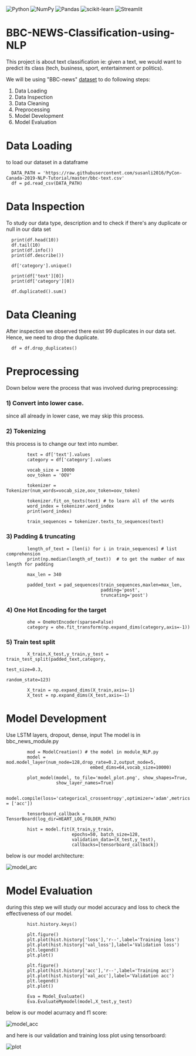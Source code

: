 ![Python](https://img.shields.io/badge/python-3670A0?style=for-the-badge&logo=python&logoColor=ffdd54)
![NumPy](https://img.shields.io/badge/numpy-%23013243.svg?style=for-the-badge&logo=numpy&logoColor=white)
![Pandas](https://img.shields.io/badge/pandas-%23150458.svg?style=for-the-badge&logo=pandas&logoColor=white)
![scikit-learn](https://img.shields.io/badge/scikit--learn-%23F7931E.svg?style=for-the-badge&logo=scikit-learn&logoColor=white)
![Streamlit](https://img.shields.io/badge/Streamlit-FF4B4B?style=for-the-badge&logo=Streamlit&logoColor=white)

# BBC-NEWS-Classification-using-NLP

This project is about text classification ie: given a text, we would want to predict its class (tech, business, sport, entertainment or politics).

We will be using "BBC-news" [dataset](https://raw.githubusercontent.com/susanli2016/PyCon-Canada-2019-NLP-Tutorial/master/bbc-text.csv) to do following steps:

1) Data Loading      
2) Data Inspection
3) Data Cleaning
4) Preprocessing
5) Model Development
6) Model Evaluation


# Data Loading
to load our dataset in a dataframe

      DATA_PATH = 'https://raw.githubusercontent.com/susanli2016/PyCon-Canada-2019-NLP-Tutorial/master/bbc-text.csv'
      df = pd.read_csv(DATA_PATH)

# Data Inspection
To study our data type, description and to check if there's any duplicate or null in our data set

      print(df.head(10))
      df.tail(10)
      print(df.info())
      print(df.describe())

      df['category'].unique()

      print(df['text'][0])
      print(df['category'][0])

      df.duplicated().sum()

# Data Cleaning
After inspection we observed there exist 99 duplicates in our data set. Hence, we need to drop the duplicate.

      df = df.drop_duplicates()

# Preprocessing
Down below were the process that was involved during preprocessing:
### 1) Convert into lower case. 

since all already in lower case, we may skip this process.

### 2) Tokenizing
this process is to change our text into number.

            text = df['text'].values
            category = df['category'].values

            vocab_size = 10000
            oov_token = 'OOV'

            tokenizer = Tokenizer(num_words=vocab_size,oov_token=oov_token)

            tokenizer.fit_on_texts(text) # to learn all of the words
            word_index = tokenizer.word_index
            print(word_index)

            train_sequences = tokenizer.texts_to_sequences(text)


### 3) Padding & truncating
            length_of_text = [len(i) for i in train_sequences] # list comprehension
            print(np.median(length_of_text))  # to get the number of max length for padding

            max_len = 340

            padded_text = pad_sequences(train_sequences,maxlen=max_len,
                                        padding='post',
                                        truncating='post')

### 4) One Hot Encoding for the target

            ohe = OneHotEncoder(sparse=False)
            category = ohe.fit_transform(np.expand_dims(category,axis=-1))

### 5) Train test split

            X_train,X_test,y_train,y_test = train_test_split(padded_text,category,
                                                             test_size=0.3,
                                                             random_state=123)

            X_train = np.expand_dims(X_train,axis=-1)
            X_test = np.expand_dims(X_test,axis=-1)

# Model Development
Use LSTM layers, dropout, dense, input
The model is in bbc_news_module.py

            mod = ModelCreation() # the model in module_NLP.py
            model = mod.model_layer(num_node=128,drop_rate=0.2,output_node=5,
                                    embed_dims=64,vocab_size=10000)

            plot_model(model, to_file='model_plot.png', show_shapes=True,
                       show_layer_names=True)

            model.compile(loss='categorical_crossentropy',optimizer='adam',metrics = ['acc'])

            tensorboard_callback = TensorBoard(log_dir=HEART_LOG_FOLDER_PATH)

            hist = model.fit(X_train,y_train,
                             epochs=50, batch_size=128,
                             validation_data=(X_test,y_test),
                             callbacks=[tensorboard_callback])

below is our model architecture:

![model_arc](static/model_plot.png)

# Model Evaluation
during this step we will study our model accuracy and loss to check the effectiveness of our model.

            hist.history.keys()

            plt.figure()
            plt.plot(hist.history['loss'],'r--',label='Training loss')
            plt.plot(hist.history['val_loss'],label='Validation loss')
            plt.legend()
            plt.plot()

            plt.figure()
            plt.plot(hist.history['acc'],'r--',label='Training acc')
            plt.plot(hist.history['val_acc'],label='Validation acc')
            plt.legend()
            plt.plot()

            Eva = Model_Evaluate()
            Eva.EvaluateMymodel(model,X_test,y_test)
            
below is our model acurracy and f1 score:

![model_acc](static/Accuracy.PNG)


and here is our validation and training loss plot using tensorboard:

![plot](static/Tensorboard.PNG)



